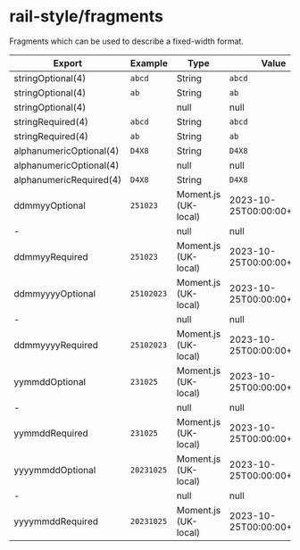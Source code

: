 # rail-style/fragments

Fragments which can be used to describe a fixed-width format.

| Export                  | Example    | Type                 | Value                     |
|-------------------------|------------|----------------------|---------------------------|
| stringOptional(4)       | `abcd`     | String               | `abcd`                    |
| stringOptional(4)       | `ab  `     | String               | `ab`                      |
| stringOptional(4)       | `    `     | null                 | null                      |
| stringRequired(4)       | `abcd`     | String               | `abcd`                    |
| stringRequired(4)       | `ab  `     | String               | `ab`                      |
| alphanumericOptional(4) | `D4X8`     | String               | `D4X8`                    |
| alphanumericOptional(4) | `    `     | null                 | null                      |
| alphanumericRequired(4) | `D4X8`     | String               | `D4X8`                    |
| ddmmyyOptional          | `251023`   | Moment.js (UK-local) | 2023-10-25T00:00:00+01:00 |
| -                       | `      `   | null                 | null                      |
| ddmmyyRequired          | `251023`   | Moment.js (UK-local) | 2023-10-25T00:00:00+01:00 |
| ddmmyyyyOptional        | `25102023` | Moment.js (UK-local) | 2023-10-25T00:00:00+01:00 |
| -                       | `        ` | null                 | null                      |
| ddmmyyyyRequired        | `25102023` | Moment.js (UK-local) | 2023-10-25T00:00:00+01:00 |
| yymmddOptional          | `231025`   | Moment.js (UK-local) | 2023-10-25T00:00:00+01:00 |
| -                       | `      `   | null                 | null                      |
| yymmddRequired          | `231025`   | Moment.js (UK-local) | 2023-10-25T00:00:00+01:00 |
| yyyymmddOptional        | `20231025` | Moment.js (UK-local) | 2023-10-25T00:00:00+01:00 |
| -                       | `        ` | null                 | null                      |
| yyyymmddRequired        | `20231025` | Moment.js (UK-local) | 2023-10-25T00:00:00+01:00 |
